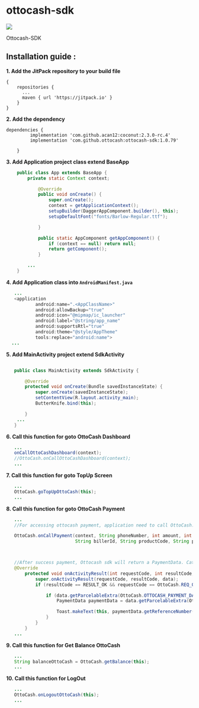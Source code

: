 # ottocash-sdk

[![](https://jitpack.io/v/ottocash/ottocash-sdk.svg)](https://jitpack.io/#ottocash/ottocash-sdk)

Ottocash-SDK


## Installation guide :

**1. Add the JitPack repository to your build file**
```allprojects
{
    repositories {
      ...
   	  maven { url 'https://jitpack.io' }
    }
}
```


**2. Add the dependency**
```
dependencies {
		 implementation 'com.github.acan12:coconut:2.3.0-rc.4'
		 implementation 'com.github.ottocash:ottocash-sdk:1.0.79'

	}
```


**3. Add Application project class extend BaseApp**
```java
    public class App extends BaseApp {
        private static Context context;

            @Override
            public void onCreate() {
                super.onCreate();
                context = getApplicationContext();
                setupBuilder(DaggerAppComponent.builder(), this);
                setupDefaultFont("fonts/Barlow-Regular.ttf");

            }

            public static AppComponent getAppComponent() {
                if (context == null) return null;
                return getComponent();
            }

        ...
    }
```


**4. Add Application class into `AndroidManifest.java`**
```java
   ...
   <application
           android:name=".<AppClassName>"
           android:allowBackup="true"
           android:icon="@mipmap/ic_launcher"
           android:label="@string/app_name"
           android:supportsRtl="true"
           android:theme="@style/AppTheme"
           tools:replace="android:name">
  ...

```


**5.  Add MainActivity project extend SdkActivity**
```java

   public class MainActivity extends SdkActivity {

       @Override
       protected void onCreate(Bundle savedInstanceState) {
           super.onCreate(savedInstanceState);
           setContentView(R.layout.activity_main);
           ButterKnife.bind(this);

       }
    ...
   }


```


**6.  Call this function for goto OttoCash Dashboard**
```java
   ...
   onCallOttoCashDashboard(context);
   //OttoCash.onCallOttoCashDashboard(context);
   ...

```

**7.  Call this function for goto TopUp Screen**
```java
   ...
   OttoCash.goTopUpOttoCash(this);
   ...

```


**8.  Call this function for goto OttoCash Payment**
```java
   ...
   //For accessing ottocash payment, application need to call OttoCash.onCallPayment() and follow the function arguments.

   OttoCash.onCallPayment(context, String phoneNumber, int amount, int fee, String productName,
                          String billerId, String productCode, String partnerCode);



   //After success payment, Ottocash sdk will return a PaymentData. Catch the data by handling the onActivityResult(), code example shown below:
   @Override
       protected void onActivityResult(int requestCode, int resultCode, @Nullable Intent data) {
           super.onActivityResult(requestCode, resultCode, data);
           if (resultCode == RESULT_OK && requestCode == OttoCash.REQ_OTTOCASH_PAYMENT) {

               if (data.getParcelableExtra(OttoCash.OTTOCASH_PAYMENT_DATA) != null) {
                   PaymentData paymentData = data.getParcelableExtra(OttoCash.OTTOCASH_PAYMENT_DATA);

                   Toast.makeText(this, paymentData.getReferenceNumber(), Toast.LENGTH_LONG).show();
               }
           }
       }
   ...

```

**9.  Call this function for Get Balance OttoCash**
```java
   ...
   String balanceOttoCash = OttoCash.getBalance(this);
   ...

```


**10.  Call this function for LogOut**
```java
   ...
   OttoCash.onLogoutOttoCash(this);
   ...

```






